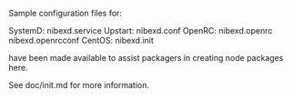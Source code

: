 Sample configuration files for:

SystemD: nibexd.service
Upstart: nibexd.conf
OpenRC:  nibexd.openrc
         nibexd.openrcconf
CentOS:  nibexd.init

have been made available to assist packagers in creating node packages here.

See doc/init.md for more information.
